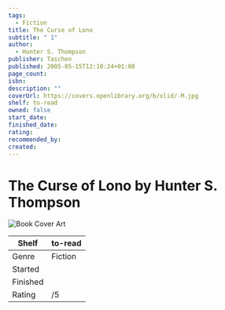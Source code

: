 ```yaml
---
tags:
  - Fiction
title: The Curse of Lono
subtitle: " 1"
author:
  - Hunter S. Thompson
publisher: Taschen
published: 2005-05-15T12:10:24+01:00
page_count: 
isbn: 
description: ""
coverUrl: https://covers.openlibrary.org/b/olid/-M.jpg
shelf: to-read
owned: false
start_date: 
finished_date: 
rating: 
recommended_by: 
created: 
---
```


# The Curse of Lono by Hunter S. Thompson

![Book Cover Art](https://covers.openlibrary.org/b/olid/-M.jpg)

| Shelf | to-read |
| --- | --- |
| Genre | Fiction |
| Started |  |
| Finished |  |
| Rating | /5 |

